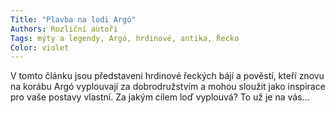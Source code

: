 ```yaml
---
Title: "Plavba na lodi Argó"
Authors: Rozliční autoři
Tags: mýty a legendy, Argó, hrdinové, antika, Řecko
Color: violet
---
```

V tomto článku jsou představeni
hrdinové řeckých bájí a pověstí, kteří
znovu na korábu Argó vyplouvají
za dobrodružstvím a mohou sloužit
jako inspirace pro vaše postavy vlastní.
Za jakým cílem loď vyplouvá?
To už je na vás…

